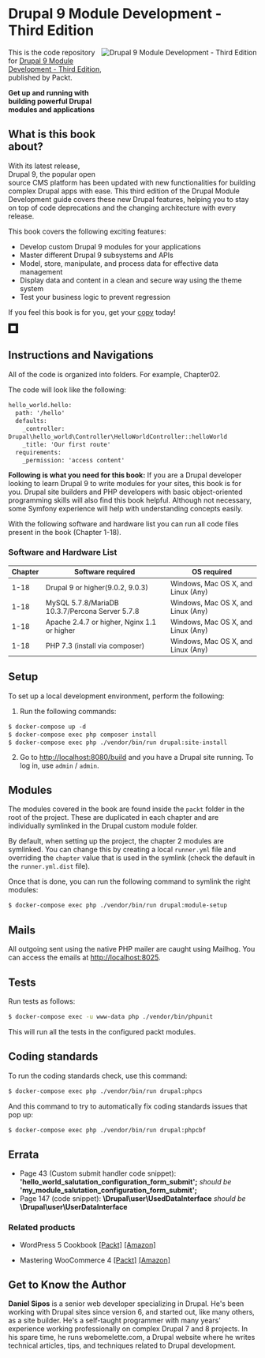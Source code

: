 # Drupal 9 Module Development - Third Edition

<a href="https://www.packtpub.com/web-development/drupal-9-module-development-third-edition?utm_source=github&utm_medium=repository&utm_campaign=9781800204621"><img src="https://www.packtpub.com/media/catalog/product/cache/4cdce5a811acc0d2926d7f857dceb83b/9/7/9781800204621-original_86.jpeg" alt="Drupal 9 Module Development - Third Edition" height="256px" align="right"></a>

This is the code repository for [Drupal 9 Module Development - Third Edition](https://www.packtpub.com/web-development/drupal-9-module-development-third-edition?utm_source=github&utm_medium=repository&utm_campaign=9781800204621), published by Packt.

**Get up and running with building powerful Drupal modules and applications**

## What is this book about?
With its latest release, Drupal 9, the popular open source CMS platform has been updated with new functionalities for building complex Drupal apps with ease. This third edition of the Drupal Module Development guide covers these new Drupal features, helping you to stay on top of code deprecations and the changing architecture with every release.

This book covers the following exciting features: 
* Develop custom Drupal 9 modules for your applications
* Master different Drupal 9 subsystems and APIs
* Model, store, manipulate, and process data for effective data management
* Display data and content in a clean and secure way using the theme system
* Test your business logic to prevent regression

If you feel this book is for you, get your [copy](https://www.amazon.com/dp/1800204620) today!

<a href="https://www.packtpub.com/?utm_source=github&utm_medium=banner&utm_campaign=GitHubBanner"><img src="https://raw.githubusercontent.com/PacktPublishing/GitHub/master/GitHub.png" 
alt="https://www.packtpub.com/" border="5" /></a>

## Instructions and Navigations
All of the code is organized into folders. For example, Chapter02.

The code will look like the following:
```
hello_world.hello:
  path: '/hello'
  defaults:
    _controller:  Drupal\hello_world\Controller\HelloWorldController::helloWorld
    _title: 'Our first route'
  requirements:
    _permission: 'access content'
```
**Following is what you need for this book:**
If you are a Drupal developer looking to learn Drupal 9 to write modules for your sites, this book is for you. Drupal site builders and PHP developers with basic object-oriented programming skills will also find this book helpful. Although not necessary, some Symfony experience will help with understanding concepts easily.

With the following software and hardware list you can run all code files present in the book (Chapter 1-18).

### Software and Hardware List

| Chapter  | Software required                               | OS required                        |
| -------- | ----------------------------------------------- | -----------------------------------|
| 1-18     | Drupal 9 or higher(9.0.2, 9.0.3)                | Windows, Mac OS X, and Linux (Any) |
| 1-18     | MySQL 5.7.8/MariaDB 10.3.7/Percona Server 5.7.8 | Windows, Mac OS X, and Linux (Any) |
| 1-18     | Apache 2.4.7 or higher, Nginx 1.1 or higher     | Windows, Mac OS X, and Linux (Any) |
| 1-18     | PHP 7.3 (install via composer)                  | Windows, Mac OS X, and Linux (Any) |

## Setup

To set up a local development environment, perform the following:

1. Run the following commands:

```
$ docker-compose up -d
$ docker-compose exec php composer install
$ docker-compose exec php ./vendor/bin/run drupal:site-install
```

2. Go to [http://localhost:8080/build](http://localhost:8080/build) and you have a Drupal site running. To log in, use `admin` / `admin`.

## Modules

The modules covered in the book are found inside the `packt` folder in the root of the project. These are duplicated in each chapter and are individually symlinked in the Drupal custom module folder.

By default, when setting up the project, the chapter 2 modules are symlinked. You can change this by creating a local `runner.yml` file and overriding the `chapter` value that is used in the symlink (check the default in the `runner.yml.dist` file).

Once that is done, you can run the following command to symlink the right modules:

```bash
$ docker-compose exec php ./vendor/bin/run drupal:module-setup
```

## Mails

All outgoing sent using the native PHP mailer are caught using Mailhog. You can access the emails at [http://localhost:8025](http://localhost:8025).

## Tests

Run tests as follows:

```bash
$ docker-compose exec -u www-data php ./vendor/bin/phpunit
```

This will run all the tests in the configured packt modules.

## Coding standards

To run the coding standards check, use this command:

```bash
$ docker-compose exec php ./vendor/bin/run drupal:phpcs
```

And this command to try to automatically fix coding standards issues that pop up:

```bash
$ docker-compose exec php ./vendor/bin/run drupal:phpcbf
```

## Errata
* Page 43 (Custom submit handler code snippet): **'hello_world_salutation_configuration_form_submit';** _should be_ **'my_module_salutation_configuration_form_submit';**
* Page 147 (code snippet): **\Drupal\user\UsedDataInterface** _should be_ **\Drupal\user\UserDataInterface**

### Related products <Other books you may enjoy>
* WordPress 5 Cookbook [[Packt]](https://www.packtpub.com/business-other/wordpress-5-cookbook?utm_source=github&utm_medium=repository&utm_campaign=9781838986506) [[Amazon]](https://www.amazon.com/dp/1838986502)

* Mastering WooCommerce 4 [[Packt]](https://www.packtpub.com/web-development/mastering-woocommerce?utm_source=github&utm_medium=repository&utm_campaign=9781838822835) [[Amazon]](https://www.amazon.com/dp/1838822836)

## Get to Know the Author
**Daniel Sipos**
is a senior web developer specializing in Drupal. He's been working with Drupal sites since version 6, and started out, like many others, as a site builder. He's a self-taught programmer with many years' experience working professionally on complex Drupal 7 and 8 projects. In his spare time, he runs webomelette.com, a Drupal website where he writes technical articles, tips, and techniques related to Drupal development.

